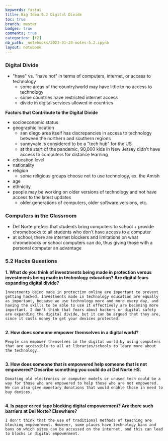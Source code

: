 ```yaml
---
keywords: fastai
title: Big Idea 5.2 Digital Divide
toc: true
branch: master
badges: true
comments: true
categories: [t2]
nb_path: _notebooks/2023-01-24-notes-5.2.ipynb
layout: notebook
---
```


<!--
#################################################
### THIS FILE WAS AUTOGENERATED! DO NOT EDIT! ###
#################################################
# file to edit: _notebooks/2023-01-24-notes-5.2.ipynb
-->

<div class="container" id="notebook-container">
        
<div class="cell border-box-sizing text_cell rendered"><div class="inner_cell">
<div class="text_cell_render border-box-sizing rendered_html">
<h3 id="Digital-Divide">Digital Divide<a class="anchor-link" href="#Digital-Divide"> </a></h3><ul>
<li>"have" vs. "have not" in terms of computers, internet, or access to technology<ul>
<li>some areas of the country/world may have little to no access to technology</li>
<li>some countries have restricted internet access</li>
<li>divide in digital services allowed in countries</li>
</ul>
</li>
</ul>
<p><strong>Factors that Contribute to the Digital Divide</strong></p>
<ul>
<li>socioeconomic status</li>
<li>geographic location<ul>
<li>san diego area itself has discrepancies in access to technology between the northern and southern regions</li>
<li>sunnyvale is considered to be a "tech hub" for the US</li>
<li>at the start of the pandemic, 90,000 kids in New Jersey didn't have access to computers for distance learning</li>
</ul>
</li>
<li>education level</li>
<li>nationality</li>
<li>religion<ul>
<li>some religious groups choose not to use technology, ex. the Amish</li>
</ul>
</li>
<li>age</li>
<li>ethnicity</li>
<li>people may be working on older versions of technology and not have access to the latest updates<ul>
<li>older generations of computers, older software versions, etc.</li>
</ul>
</li>
</ul>

</div>
</div>
</div>
<div class="cell border-box-sizing text_cell rendered"><div class="inner_cell">
<div class="text_cell_render border-box-sizing rendered_html">
<h3 id="Computers-in-the-Classroom">Computers in the Classroom<a class="anchor-link" href="#Computers-in-the-Classroom"> </a></h3><ul>
<li>Del Norte prefers that students bring computers to school + provide chromebooks to all students who don't have access to a computer</li>
<li>at school, there are internet blockers and limitations on what chromebooks or school computers can do, thus giving those with a personal computer an advantage</li>
</ul>

</div>
</div>
</div>
<div class="cell border-box-sizing text_cell rendered"><div class="inner_cell">
<div class="text_cell_render border-box-sizing rendered_html">
<h3 id="5.2-Hacks-Questions">5.2 Hacks Questions<a class="anchor-link" href="#5.2-Hacks-Questions"> </a></h3><p><strong>1. What do you think of investments being made in protection versus investments being made in technology education? Are digital fears expanding digital divide?</strong></p>

<pre><code>Investments being made in protection online are important to prevent getting hacked. Investments made in technology education are equally as important, because we use technology more and more every day, and having the skills to be able to use it effectively are becoming more important. I don't think that fears about hackers or digital safety are expanding the digital divide, but it can be argued that they are, since it costs money to get your devices protected.

</code></pre>
<p><strong>2. How does someone empower themselves in a digital world?</strong></p>

<pre><code>People can empower themselves in the digital world by using computers that are accessible to all at libraries/schools to learn more about the technology.

</code></pre>
<p><strong>3. How does someone that is empowered help someone that is not empowered? Describe something you could do at Del Norte HS.</strong></p>

<pre><code>Donating old electronics or computer models or unused tech could be a way for those who are empowered to help those who are not empowered. We can also give monetary donations that would enable those in need to buy devices.

</code></pre>
<p><strong>4. Is paper or red tape blocking digital empowerment? Are there such barriers at Del Norte? Elsewhere?</strong></p>

<pre><code>I don't think that the use of traditional methods of teaching are blocking empowerment. However, some places have technology bans and bans on which sites can be accessed on the internet, and this can lead to blocks in digital empowerment.</code></pre>

</div>
</div>
</div>
</div>
 

